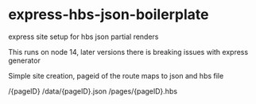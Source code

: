 # express-hbs-json-boilerplate
express site setup for hbs json partial renders

This runs on node 14, later versions there is breaking issues with express generator

Simple site creation, pageid of the route maps to json and hbs file

/{pageID}
/data/{pageID}.json
/pages/{pageID}.hbs
